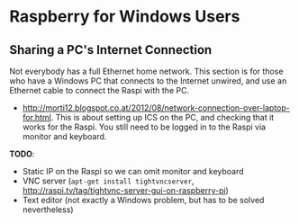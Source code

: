 # Raspberry for Windows Users #

## Sharing a PC's Internet Connection ##

Not everybody has a full Ethernet home network. This section is for
those who have a Windows PC that connects to the Internet unwired, and
use an Ethernet cable to connect the Raspi with the PC.

  * http://morti12.blogspot.co.at/2012/08/network-connection-over-laptop-for.html. This is about setting up ICS on the PC, and checking that it works for the Raspi. You still need to be logged in to the Raspi via monitor and keyboard.

**TODO**:

  * Static IP on the Raspi so we can omit monitor and keyboard
  * VNC server (`apt-get install tightvncserver`, http://raspi.tv/tag/tightvnc-server-gui-on-raspberry-pi)
  * Text editor (not exactly a Windows problem, but has to be solved nevertheless)